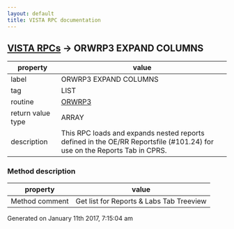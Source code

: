 ```yaml
---
layout: default
title: VISTA RPC documentation
---
```




## [VISTA RPCs](TableOfContent.md) &#8594; ORWRP3 EXPAND COLUMNS 

 property | value 
--- | --- 
 label | ORWRP3 EXPAND COLUMNS
 tag | LIST
 routine | [ORWRP3](http://code.osehra.org/dox/Routine_ORWRP3_source.html)
 return value type | ARRAY
 description | This RPC loads and expands nested reports defined in the OE/RR Reportsfile (#101.24) for use on the Reports Tab in CPRS.


### Method description

 property | value 
--- | --- 
 Method comment | Get list for Reports & Labs Tab Treeview




 Generated on January 11th 2017, 7:15:04 am